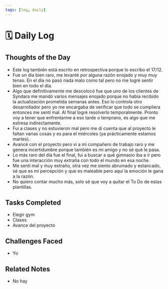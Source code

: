 ```yaml
---
tags: [log, daily]
---
```


# 🗓️ Daily Log 

## Thoughts of the Day
- Este log también está escrito en retrospectiva porque lo escribo el 17/12.
- Fue un día bien raro, me levanté por alguna razón enojado y muy muy tenso. En el día no pasó nada malo como tal pero no me logré sentir bien en todo el día. 
- Algo que definitivamente me descolocó fue que uno de los clientes de Syndara me mandó varios mensajes enojado porque no había recibido la actualización prometida semanas antes. Eso lo controla otro desarrollador pero yo me encargaba de verificar que todo se cumpliera entonces me sentí mal. Al final logré resolverlo temporalmente. Pronto voy a tener que enfrentarme a eso tarde o temprano, es algo que me estresa indirectamente.
- Fui a clases y no estuvieron mal pero me di cuenta que al proyecto le faltan varias cosas y es para el miércoles (ya prácticamente estamos martes).
- Avancé con el proyecto pero vi a mi compañero de trabajo raro y me genera incertidumbre porque también es mi amigo y no sé qué le pasa.
- Lo más raro del día fue el final, fui a buscar a qué gimnasio iba a ir pero fue una interacción muy extraña con todo el mundo en esa noche. 
- Me sentí mal y muy extraño, otra vez me siento abrumado y estancado, sé que es mi percepción y que es maleable pero aquí la emoción le gana a la razón.
- No quiero contar mucho más, solo sé que voy a quitar el To Do de estas plantillas.

## Tasks Completed
- Elegir gym
- Clases
- Avance del proyecto

## Challenges Faced
- Yo

## Related Notes
- No hay